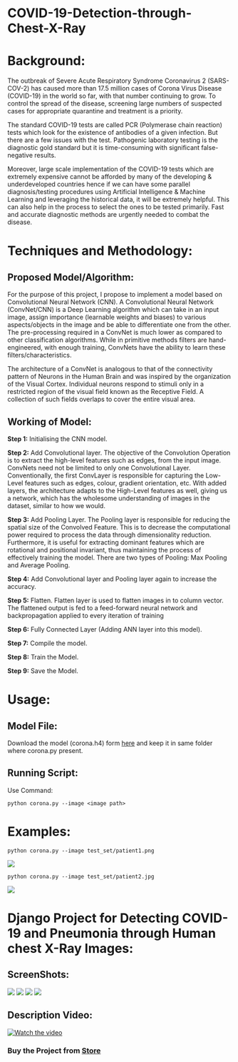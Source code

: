 # COVID-19-Detection-through-Chest-X-Ray

<h1>Background:</h1>

The outbreak of Severe Acute Respiratory Syndrome Coronavirus 2 (SARS-COV-2) has caused more than 17.5 million cases of Corona Virus Disease (COVID-19) in the world so far, with that number continuing to grow. To control the spread of the disease, screening large numbers of suspected cases for appropriate quarantine and treatment is a priority.

The standard COVID-19 tests are called PCR (Polymerase chain reaction) tests which look for the existence of antibodies of a given infection. But there are a few issues with the test. Pathogenic laboratory testing is the diagnostic gold standard but it is time-consuming with significant false-negative results.

Moreover, large scale implementation of the COVID-19 tests which are extremely expensive cannot be afforded by many of the developing & underdeveloped countries hence if we can have some parallel diagnosis/testing procedures using Artificial Intelligence & Machine Learning and leveraging the historical data, it will be extremely helpful. This can also help in the process to select the ones to be tested primarily. Fast and accurate diagnostic methods are urgently needed to combat the disease.

<h1>Techniques and Methodology:</h1>

<h2>Proposed Model/Algorithm:</h2>

For the purpose of this project, I propose to implement a model based on Convolutional Neural Network (CNN). A Convolutional Neural Network (ConvNet/CNN) is a Deep Learning algorithm which can take in an input image, assign importance (learnable weights and biases) to various aspects/objects in the image and be able to differentiate one from the other. The pre-processing required in a ConvNet is much lower as compared to other classification algorithms. While in primitive methods filters are hand-engineered, with enough training, ConvNets have the ability to learn these filters/characteristics.

The architecture of a ConvNet is analogous to that of the connectivity pattern of Neurons in the Human Brain and was inspired by the organization of the Visual Cortex. Individual neurons respond to stimuli only in a restricted region of the visual field known as the Receptive Field. A collection of such fields overlaps to cover the entire visual area.

<h2>Working of Model:</h2>

<b>Step 1:</b> Initialising the CNN model.

<b>Step 2:</b> Add Convolutional layer. The objective of the Convolution Operation is to extract the high-level features such as edges, from the input image. ConvNets need not be limited to only one Convolutional Layer. Conventionally, the first ConvLayer is responsible for capturing the Low-Level features such as edges, colour, gradient orientation, etc. With added layers, the architecture adapts to the High-Level features as well, giving us a network, which has the wholesome understanding of images in the dataset, similar to how we would.

<b>Step 3:</b> Add Pooling Layer. The Pooling layer is responsible for reducing the spatial size of the Convolved Feature. This is to decrease the computational power required to process the data through dimensionality reduction. Furthermore, it is useful for extracting dominant features which are rotational and positional invariant, thus maintaining the process of effectively training the model. There are two types of Pooling: Max Pooling and Average Pooling.

<b>Step 4:</b> Add Convolutional layer and Pooling layer again to increase the accuracy.

<b>Step 5:</b> Flatten. Flatten layer is used to flatten images in to column vector. The flattened output is fed to a feed-forward neural network and backpropagation applied to every iteration of training

<b>Step 6:</b> Fully Connected Layer (Adding ANN layer into this model).

<b>Step 7:</b> Compile the model.

<b>Step 8:</b> Train the Model.

<b>Step 9:</b> Save the Model.


<h1>Usage:</h1>

<h2>Model File:</h2>

Download the model (corona.h4) form <a href="https://drive.google.com/drive/folders/1EWWdI_Sb9OZVoi3magXk4R20GYsf2I8W?usp=sharing">here</a> and keep it in same folder where corona.py present.

<h2>Running Script:</h2>

Use Command: 

    python corona.py --image <image path>

<h1>Examples:</h2>

    python corona.py --image test_set/patient1.png
    
<img src="output/Result1.png">

    python corona.py --image test_set/patient2.jpg
    
<img src="output/Result2.png">

<h1>Django Project for Detecting COVID-19 and Pneumonia through Human chest X-Ray Images:</h1>

<h2>ScreenShots:</h2>

<img src="Screenshots/Covid-19 Detection -1.png">

<img src="Screenshots/Covid-19 Detection -2.png">

<img src="Screenshots/Covid-19 Detection -3.png">

<img src="Screenshots/Covid-19 Detection -4.png">

<h2>Description Video:</h2>

[![Watch the video](https://img.youtube.com/vi/Q8OR04wBJJs/0.jpg)](https://youtu.be/Q8OR04wBJJs)

<h3>Buy the Project from <a href = "https://pythonista29.stores.instamojo.com/product/95274/detecting-covid-19-through-human-chest-x-ray-images/"> Store</a></h3>
